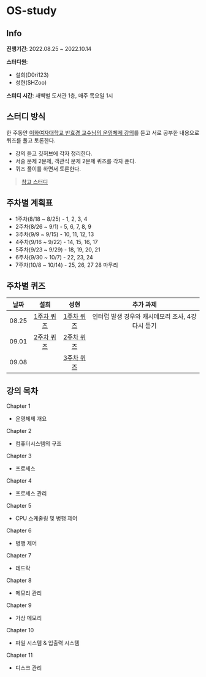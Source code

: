 # OS-study

## Info

**진행기간**: 2022.08.25 ~ 2022.10.14

**스터디원**:
+ 설희(D0ri123)
+ 성현(SHZoo)

**스터디 시간**: 새벽벌 도서관 1층, 매주 목요일 1시

## 스터디 방식
한 주동안 [이화여자대학교 반효경 교수님의 운영체제 강의](http://www.kocw.net/home/search/kemView.do?kemId=1046323)를 듣고 서로 공부한 내용으로 퀴즈를 풀고 토론한다.
+ 강의 듣고 깃허브에 각자 정리한다.
+ 서술 문제 2문제, 객관식 문제 2문제 퀴즈를 각자 푼다.
+ 퀴즈 풀이를 하면서 토론한다.

> [참고 스터디](https://github.com/superyodi/os-study)




## 주차별 계획표

- 1주차(8/18 ~ 8/25) - 1, 2, 3, 4
- 2주차(8/26 ~ 9/1) - 5, 6, 7, 8, 9
- 3주차(9/9 ~ 9/15) - 10, 11, 12, 13
- 4주차(9/16 ~ 9/22) - 14, 15, 16, 17
- 5주차(9/23 ~ 9/29) - 18, 19, 20, 21
- 6주차(9/30 ~ 10/7) - 22, 23, 24
- 7주차(10/8 ~ 10/14) - 25, 26, 27 28 마무리





## 주차별 퀴즈
|날짜|설희|성현|추가 과제|
|:------:|:---:|:---:|:---:|
|08.25|[1주차 퀴즈](https://forms.gle/X6e99SgU2FLjvaA26)|[1주차 퀴즈](https://forms.gle/Tdod6DUYXyW6ncuB7)|인터럽 발생 경우와 캐시메모리 조사, 4강 다시 듣기|
|09.01|[2주차 퀴즈](https://forms.gle/9AwiEUFCEX3BzF3s5)|[2주차 퀴즈](https://forms.gle/kaT8dyKEjyA8vKVb9)|
|09.08||[3주차 퀴즈](https://forms.gle/Dku4uockSf9BFzJx6)|

## 강의 목차
Chapter 1

- 운영체제 개요

Chapter 2

- 컴퓨터시스템의 구조

Chapter 3

- 프로세스

Chapter 4

- 프로세스 관리

Chapter 5

- CPU 스케줄링 및 병행 제어

Chapter 6

- 병행 제어

Chapter 7

- 데드락

Chapter 8

- 메모리 관리

Chapter 9

- 가상 메모리

Chapter 10

- 파일 시스템 & 입출력 시스템

Chapter 11

- 디스크 관리
